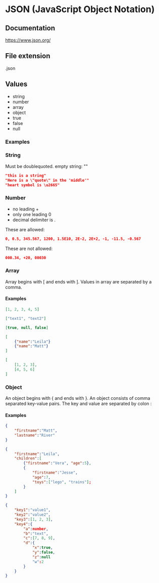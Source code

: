 # JSON (JavaScript Object Notation)

## Documentation

https://www.json.org/

## File extension

.json

## Values

- string
- number
- array
- object
- true
- false
- null

### Examples

### String

Must be doublequoted.
empty string:
""

```json
"this is a string"
"Here is a \"quote\" in the 'middle'"
"heart symbol is \u2665"
```

### Number

- no leading +
- only one leading 0
- decimal delimiter is .

These are allowed:

```json
0, 0.5, 345.567, 1200, 1.5E10, 2E-2, 2E+2, -1, -11.5, -0.567
```

These are not allowed:

```json
000.34, +20, 00030
```

### Array

Array begins with [ and ends with ]. Values in array are separated by a comma.

#### Examples

```json
[1, 2, 3, 4, 5]

["text1", "text2"]

[true, null, false]

[
    {"name":"Leila"}
    {"name":"Matt"}
]

[
    [1, 2, 3],
    [4, 5, 6]
]
```

### Object

An object begins with { and ends with }. An object consists of comma separated key-value pairs. The key and value are separated by colon :

#### Examples

```json
{
    "firstname":"Matt",
    "lastname":"River"
}

{
    "firstname":"Leila",
    "children":[
        {"firstname":"Vera", "age":5},
        {
            "firstname":"Jesse",
            "age":7,
            "toys":["lego", "trains"];
        }
    ]
}

{
    "key1":"value1",
    "key2":"value2",
    "key3":[1, 2, 3],
    "key4":{
        "a":number,
        "b":"text",
        "c":[7, 8, 9],
        "d":{
            "x":true,
            "y":false,
            "z":null
            "w":2
        }
    }
}
```
